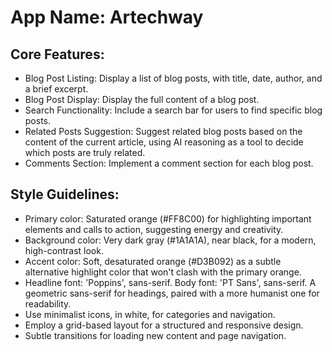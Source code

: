 # **App Name**: Artechway

## Core Features:

- Blog Post Listing: Display a list of blog posts, with title, date, author, and a brief excerpt.
- Blog Post Display: Display the full content of a blog post.
- Search Functionality: Include a search bar for users to find specific blog posts.
- Related Posts Suggestion: Suggest related blog posts based on the content of the current article, using AI reasoning as a tool to decide which posts are truly related.
- Comments Section: Implement a comment section for each blog post.

## Style Guidelines:

- Primary color: Saturated orange (#FF8C00) for highlighting important elements and calls to action, suggesting energy and creativity.
- Background color: Very dark gray (#1A1A1A), near black, for a modern, high-contrast look.
- Accent color: Soft, desaturated orange (#D3B092) as a subtle alternative highlight color that won't clash with the primary orange.
- Headline font: 'Poppins', sans-serif. Body font: 'PT Sans', sans-serif. A geometric sans-serif for headings, paired with a more humanist one for readability.
- Use minimalist icons, in white, for categories and navigation.
- Employ a grid-based layout for a structured and responsive design.
- Subtle transitions for loading new content and page navigation.